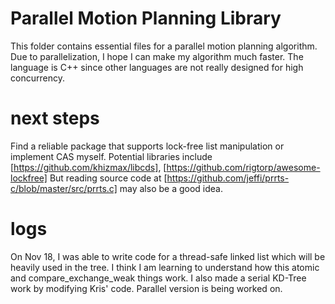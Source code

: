 # Parallel Motion Planning Library
This folder contains essential files for a parallel motion planning algorithm.
Due to parallelization, I hope I can make my algorithm much faster.
The language is C++ since other languages are not really designed for high concurrency.


# next steps
Find a reliable package that supports lock-free list manipulation or implement CAS myself.
Potential libraries include [https://github.com/khizmax/libcds], [https://github.com/rigtorp/awesome-lockfree]
But reading source code at [https://github.com/jeffi/prrts-c/blob/master/src/prrts.c] may also be a good idea.

# logs
On Nov 18, I was able to write code for a thread-safe linked list which will be heavily used in the tree.
I think I am learning to understand how this atomic and compare_exchange_weak things work.
I also made a serial KD-Tree work by modifying Kris' code.
Parallel version is being worked on.